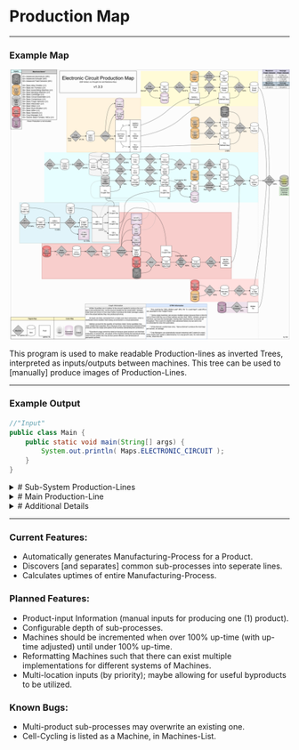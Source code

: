 # Production Map

---

### Example Map
![Example Map](./readme_images/ElectronicCircuit_MidMV_1.3.3.png "Electronic Circuit, EBF-limited, via Wrought-Iron and Redstone-Alloy")

This program is used to make readable Production-lines as inverted Trees, interpreted as inputs/outputs between machines. This tree can be used to \[manually\] produce images of Production-Lines.

---

### Example Output

```java
//"Input"
public class Main {
    public static void main(String[] args) {
        System.out.println( Maps.ELECTRONIC_CIRCUIT );
    }
}
```

<details>
  <summary># Sub-System Production-Lines</summary>
    <pre style="font-family: monospace; line-height: 0.5rem; margin: 0;">
    1.0 Manual = 1.0 Coal_dust [Manual]<br>
    <br>
    1.0 Manual = 1.0 Redstone_dust [Manual]<br>
    <br>
    1.0 Sticky_resin = 3.0 Raw_rubber_dust + 0.1 Plant_ball + 0.6944 Refined_glue [1× Basic-Centrifuge]@4.37%<br>
    └ 1.0 Nothing = 1.0 Sticky_resin [1× Crop-Manager-Lv]@87.3%<br>
    <br>
    1.0 Copper_ingot = 2.0 1x_copper_wire [3× Basic-Wiremill, 1]@100.0%<br>
    └ 1.0 Manual = 1.0 Copper_ingot [Manual]<br>
    <br>
    1.0 Cobblestone = 1.0 Gravel [1× Basic-Forge-Hammer]@20.64%<br>
    └ 1.0 Nothing = 1.0 Cobblestone [1× Basic-Rock-Breaker]@33.03%<br>
    <br>
    1.0 Oxygen_cell = 1.0 Empty_cell + 1.0 Oxygen [1× Low-Voltage-Fluid-Tank]@2.61%<br>
    └ 1.0 Empty_cell + 10.0 Air = 1.0 Oxygen_cell + 3.9 Nitrogen [21× Basic-Centrifuge]@99.5%<br>
        ╞ 1.0 Compressed_air = 1.0 Empty_cell [1× Cycling]@26.12%<br>
        ╘ 1.0 Compressed_air = 1.0 Empty_cell + 2.0 Air [1× Low-Voltage-Fluid-Tank]@13.06%<br>
            ╙ 1.0 Empty_cell = 1.0 Compressed_air [20× Basic-Compressor]@97.95%<br>
                ╚ 1.0 Compressed_air = 1.0 Empty_cell [2× Cycling]@65.3%
    </pre>
</details>
<details>
  <summary># Main Production-Line</summary>
    <pre style="font-family: monospace; line-height: 0.5rem; margin: 0;">
    1.0 Circuit_board + 2.0 Resistor + 2.0 1x_red_alloy_wire + 2.0 Vacuum_tube + 2.0 Molten_lead = 1.0 Electric_circuit [4× Basic-Circuit-Assembler]@100.0%<br>
    ├ 8.0 Wood_plank + 32.0 Copper_foil + 4.0 Refined_glue = 8.0 Circuit_board [4× Basic-Assembling-Machine, 6]@100.0%<br>
    │	╞ 64.0 Wood_pulp + 1.0 Refined_glue = 64.0 Wood_plank [1× Basic-Assembling-Machine, 2]@75.0%<br>
    │	│	╟ 1.0 Any_log = 6.0 Wood_pulp [2× Basic-Macerator]@66.67%<br>
    │	│	║	╚ 1.0 Nothing = 1.0 Any_log [1× Crop-Manager-Lv]@6.67%<br>
    │	│	╙ 1.0 Sticky_resin = 3.0 Raw_rubber_dust + 0.1 Plant_ball + 0.6944 Refined_glue [Consolidated-Branch]@0.05%<br>
    │	╞ 1.0 Copper_ingot = 4.0 Copper_foil [3× Basic-Bending-Machine, 10]@84.0%<br>
    │	│	╙ 1.0 Manual = 1.0 Copper_ingot [Manual]<br>
    │	╘ 1.0 Sticky_resin = 3.0 Raw_rubber_dust + 0.1 Plant_ball + 0.6944 Refined_glue [Consolidated-Branch]@1.44%<br>
    ├ 1.0 Coal_dust + 4.0 Fine_copper_wire + 4.0 1x_copper_wire + 2.0 Refined_glue = 4.0 Resistor [4× Basic-Circuit-Assembler, 3]@80.0%<br>
    │	╞ 1.0 Manual = 1.0 Coal_dust [Consolidated-Branch]<br>
    │	╞ 1.0 Copper_ingot = 4.0 Fine_copper_wire [1× Basic-Wiremill, 3]@100.0%<br>
    │	│	╙ 1.0 Manual = 1.0 Copper_ingot [Manual]<br>
    │	╞ 1.0 Copper_ingot = 2.0 1x_copper_wire [Consolidated-Branch, 1]@100.0%<br>
    │	╘ 1.0 Sticky_resin = 3.0 Raw_rubber_dust + 0.1 Plant_ball + 0.6944 Refined_glue [Consolidated-Branch]@2.88%<br>
    ├ 1.0 Red_alloy_ingot = 2.0 1x_red_alloy_wire [2× Basic-Wiremill, 1]@100.0%<br>
    │	╘ 1.0 Copper_ingot + 4.0 Redstone_dust = 1.0 Red_alloy_ingot [1× Basic-Alloy-Smelter]@100.0%<br>
    │	 	╟ 1.0 Manual = 1.0 Copper_ingot [Manual]<br>
    │	 	╙ 1.0 Manual = 1.0 Redstone_dust [Consolidated-Branch]<br>
    ├ 4.0 Glass_tube + 4.0 1x_copper_wire + 4.0 Steel_rod + 0.5 Molten_redstone_alloy = 8.0 Vacuum_tube [1× Basic-Assembling-Machine, 5]@80.0%<br>
    │	╞ 1.0 Glass_dust = 1.0 Glass_tube [3× Basic-Alloy-Smelter, Ball]@80.0%<br>
    │	│	╙ 1.0 Flint_dust + 16.0 Quartz_sand = 16.0 Glass_dust [1× Basic-Mixer, 4]@100.0%<br>
    │	│	 	╠ 2.0 Flint = 1.0 Flint_dust [1× Basic-Macerator]@25.0%<br>
    │	│	 	║	└ 1.0 Gravel = 3.88 Flint [1× Basic-Sifter]@38.66%<br>
    │	│	 	║	 	╘ 1.0 Cobblestone = 1.0 Gravel [Consolidated-Branch]@0.64%<br>
    │	│	 	╚ 1.0 Sand = 1.0 Quartz_sand [4× Basic-Macerator]@100.0%<br>
    │	│	 	 	└ 1.0 Gravel = 1.0 Sand [1× Basic-Forge-Hammer]@20.0%<br>
    │	│	 	 	 	╘ 1.0 Cobblestone = 1.0 Gravel [Consolidated-Branch]@20.0%<br>
    │	╞ 1.0 Copper_ingot = 2.0 1x_copper_wire [Consolidated-Branch, 1]@100.0%<br>
    │	╞ 1.0 Steel_ingot = 2.0 Steel_rod [2× Advanced-Extruder, Rod]@56.0%<br>
    │	│	╙ 1.0 Wrought_iron_dust + 1.0 Oxygen = 1.0 Steel_ingot + 0.1111 Ashes [1× Electric-Blast-Furnace-Lv-Nicu, 11]@100.0%<br>
    │	│	 	╠ 1.0 Wrought_iron_ingot = 1.0 Wrought_iron_dust [1× Basic-Macerator, 11]@56.0%<br>
    │	│	 	║	└ 1.0 Iron_dust + 0.056 Oxygen = 1.0 Wrought_iron_ingot [1× Basic-Arc-Furnace]@56.0%<br>
    │	│	 	║	 	╞ 1.0 Manual = 1.0 Iron_dust [Manual]<br>
    │	│	 	║	 	╘ 1.0 Oxygen_cell = 1.0 Empty_cell + 1.0 Oxygen [Consolidated-Branch]@0.11%<br>
    │	│	 	╚ 1.0 Oxygen_cell = 1.0 Empty_cell + 1.0 Oxygen [Consolidated-Branch]@2.0%<br>
    │	╘ 1.0 Redstone_alloy_ingot = 1.0 Molten_redstone_alloy [1× Advanced-Fluid-Extractor]@6.0%<br>
    │	 	╙ 1.0 Redstone_alloy_dust + 1.0 Oxygen = 1.0 Redstone_alloy_ingot [2× Electric-Blast-Furnace-Lv-Nicu, 11]@100.0%<br>
    │	 	 	╠ 1.0 Redstone_dust + 1.0 Raw_silicon_dust + 1.0 Coal_dust = 3.0 Redstone_alloy_dust [1× Basic-Mixer, 22]@8.33%<br>
    │	 	 	║	├ 1.0 Manual = 1.0 Redstone_dust [Consolidated-Branch]<br>
    │	 	 	║	├ 12.0 Obsidian_dust = 1.0 Magnesium_dust + 1.0 Iron_dust + 2.0 Raw_silicon_dust + 8.0 Oxygen [1× Advanced-Electrolyzer]@10.0%<br>
    │	 	 	║	│	╘ 1.0 Obsidian = 12.0 Obsidian_dust [1× Basic-Macerator]@8.25%<br>
    │	 	 	║	│	 	╙ 1.0 Redstone_dust = 1.0 Obsidian [1× Basic-Rock-Breaker, 1]@5.33%<br>
    │	 	 	║	│	 	 	╚ 1.0 Manual = 1.0 Redstone_dust [Consolidated-Branch]<br>
    │	 	 	║	└ 1.0 Manual = 1.0 Coal_dust [Consolidated-Branch]<br>
    │	 	 	╚ 1.0 Oxygen_cell = 1.0 Empty_cell + 1.0 Oxygen [Consolidated-Branch]@0.5%<br>
    └ 1.0 Lead_ingot = 1.0 Molten_lead [1× Advanced-Fluid-Extractor]@96.0%<br>
        ╘ 1.0 Manual = 1.0 Lead_ingot [Manual]
    </pre>
</details>
<details>
  <summary># Additional Details</summary>
    <pre style="font-family: monospace; line-height: 0.5rem; margin: 0;">
    ## Maximum Power Consumption<br>
     ├82.69A LV (2646.0 EU/t)<br>
     └2.66A MV (340.0 EU/t)<br>
    ## Average Power Consumption<br>
    ├70.89A LV (2268.53 EU/t)<br>
    └1.13A MV (144.6 EU/t)<br><br>
    ## Maximum Pollution Rate<br>
    └ 1200.0 pollution/second<br>
    ## Average Pollution Rate<br>
    └ 1200.0 pollution/second<br><br>
    ## Machines<br>
     ├ 1× Advanced-Electrolyzer (MV)<br>
     ├ 2× Advanced-Extruder (MV)<br>
     ├ 2× Advanced-Fluid-Extractor (MV)<br>
     ├ 4× Basic-Alloy-Smelter (LV)<br>
     ├ 1× Basic-Arc-Furnace (LV)<br>
     ├ 6× Basic-Assembling-Machine (LV)<br>
     ├ 3× Basic-Bending-Machine (LV)<br>
     ├ 4× Basic-Centrifuge (LV)<br>
     ├ 8× Basic-Circuit-Assembler (LV)<br>
     ├ 4× Basic-Forge-Hammer (LV)<br>
     ├ 9× Basic-Macerator (LV)<br>
     ├ 2× Basic-Mixer (LV)<br>
     ├ 2× Basic-Rock-Breaker (LV)<br>
     ├ 1× Basic-Sifter (LV)<br>
     ├ 9× Basic-Wiremill (LV)<br>
     ├ 2× Crop-Manager-Lv (LV)<br>
     └ 3× Electric-Blast-Furnace-Lv-Nicu (LV)<br>
    </pre>
</details>

---

### Current Features:
- Automatically generates Manufacturing-Process for a Product.
- Discovers \[and separates\] common sub-processes into seperate lines.
- Calculates uptimes of entire Manufacturing-Process.

### Planned Features:
- Product-input Information (manual inputs for producing one (1) product).
- Configurable depth of sub-processes.
- Machines should be incremented when over 100% up-time (with up-time adjusted) until under 100% up-time.
- Reformatting Machines such that there can exist multiple implementations for different systems of Machines.
- Multi-location inputs (by priority); maybe allowing for useful byproducts to be utilized.

### Known Bugs:
- Multi-product sub-processes may overwrite an existing one.
- Cell-Cycling is listed as a Machine, in Machines-List.
